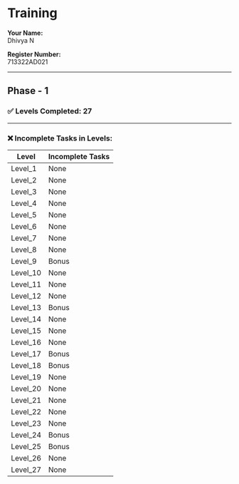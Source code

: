 # Training

**Your Name:**  
Dhivya N

**Register Number:**  
713322AD021

---

## Phase - 1

### ✅ Levels Completed: 27

---

### ❌ Incomplete Tasks in Levels:

| Level     | Incomplete Tasks        |
|-----------|-------------------------|
| Level_1   | None                    |
| Level_2   | None                    |
| Level_3   | None                    |
| Level_4   | None                    |
| Level_5   | None                    |
| Level_6   | None                    |
| Level_7   | None                    |
| Level_8   | None                    |
| Level_9   | Bonus                   |
| Level_10  | None                    |
| Level_11  | None                    |
| Level_12  | None                    |
| Level_13  | Bonus                   |
| Level_14  | None                    |
| Level_15  | None                    |
| Level_16  | None                    |
| Level_17  | Bonus                   |
| Level_18  | Bonus                   |
| Level_19  | None                    |
| Level_20  | None                    |
| Level_21  | None                    |
| Level_22  | None                    |
| Level_23  | None                    |
| Level_24  | Bonus                   |
| Level_25  | Bonus                   |
| Level_26  | None                    |
| Level_27  | None                    |
